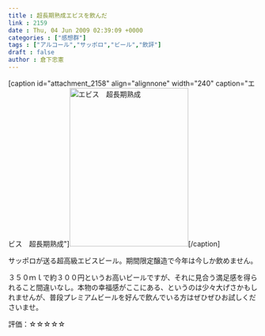 ```yaml
---
title : 超長期熟成エビスを飲んだ
link : 2159
date : Thu, 04 Jun 2009 02:39:09 +0000
categories : ["感想群"]
tags : ["アルコール","サッポロ","ビール","飲評"]
draft : false
author : 倉下忠憲
---
```


[caption id="attachment_2158" align="alignnone" width="240" caption="エビス　超長期熟成"]<img src="https://rashita.net/blog/wp-content/uploads/2009/06/090602_23170001.jpg" alt="エビス　超長期熟成" title="エビス　超長期熟成" width="240" height="320" class="size-full wp-image-2158" />[/caption]

サッポロが送る超高級エビスビール。期間限定醸造で今年は今しか飲めません。

３５０ｍｌで約３００円というお高いビールですが、それに見合う満足感を得られること間違いなし。本物の幸福感がここにある、というのは少々大げさかもしれませんが、普段プレミアムビールを好んで飲んでいる方はぜひぜひお試しくださいませ。

評価：☆☆☆☆☆